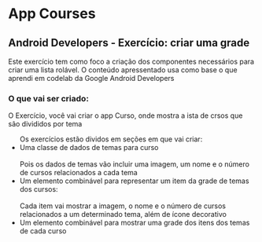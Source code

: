 <h1>App Courses </h1>

<h2> 
Android Developers - Exercício: criar uma grade
</h2>

<p>
Este exercício tem como foco a criação dos componentes necessários para criar uma lista rolável.
O conteúdo apressentado usa como base o que aprendi em codelab da Google Android Developers
 </p>

<h3> O que vai ser criado: </h3>

<p>
O Exercício, você vai criar o app Curso, onde mostra a ista de crsos que são divididos por tema

<ul>
Os exercícios estão dividos em seções em que vai criar:
	<li>
Uma classe de dados de temas para curso		
	</li>
<br>
Pois os dados de temas vão incluir uma imagem, um nome e o número de cursos relacionados a cada tema
<br>
<li>
Um elemento combinável para representar um item da grade de temas dos cursos:
</li>
<br>
Cada item vai mostrar a imagem, o nome e o número de cursos relacionados a um determinado tema, além
de ícone decorativo
<br>
<li>
Um elemento combinável para mostrar uma grade dos itens dos temas de cada curso
</li>

</ul>

</p>
